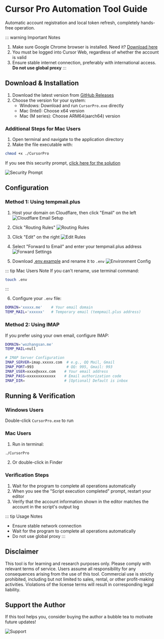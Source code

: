 # Cursor Pro Automation Tool Guide

Automatic account registration and local token refresh, completely hands-free operation.

::: warning Important Notes
1. Make sure Google Chrome browser is installed. Need it? [Download here](https://www.google.cn/intl/en/chrome/)
2. You must be logged into Cursor Web, regardless of whether the account is valid
3. Ensure stable internet connection, preferably with international access. **Do not use global proxy**
:::

## Download & Installation

1. Download the latest version from [GitHub Releases](https://github.com/chengazhen/cursor-auto-free/releases)
2. Choose the version for your system:
   - Windows: Download and run `CursorPro.exe` directly
   - Mac (Intel): Choose x64 version
   - Mac (M series): Choose ARM64(aarch64) version

### Additional Steps for Mac Users

1. Open terminal and navigate to the application directory
2. Make the file executable with:
```bash
chmod +x ./CursorPro
```

If you see this security prompt, [click here for the solution](https://sysin.org/blog/macos-if-crashes-when-opening/)

![Security Prompt](./assets/imgs/6.png)

## Configuration

### Method 1: Using tempmail.plus

1. Host your domain on Cloudflare, then click "Email" on the left
   ![Cloudflare Email Setup](./assets/imgs/1.jpg)

2. Click "Routing Rules"
   ![Routing Rules](./assets/imgs/2.jpg)

3. Click "Edit" on the right
   ![Edit Rules](./assets/imgs/3.jpg)

4. Select "Forward to Email" and enter your tempmail.plus address
   ![Forward Settings](./assets/imgs/4.jpg)

5. Download [.env.example](https://github.com/chengazhen/cursor-auto-free) and rename it to `.env`
   ![Environment Config](./assets/imgs/5.jpg)

::: tip Mac Users Note
If you can't rename, use terminal command:
```bash
touch .env
```
:::

6. Configure your `.env` file:
```bash
DOMAIN='xxxxx.me'    # Your email domain
TEMP_MAIL='xxxxxx'   # Temporary email (tempmail.plus address)
```

### Method 2: Using IMAP

If you prefer using your own email, configure IMAP:

```bash
DOMAIN='wozhangsan.me'
TEMP_MAIL=null

# IMAP Server Configuration
IMAP_SERVER=imap.xxxxx.com  # e.g., QQ Mail, Gmail
IMAP_PORT=993               # QQ: 995, Gmail: 993
IMAP_USER=xxxx@xxxx.com    # Your email address
IMAP_PASS=xxxxxxxxxxxxx    # Email authorization code
IMAP_DIR=                  # [Optional] Default is inbox
```

## Running & Verification

### Windows Users
Double-click `CursorPro.exe` to run

### Mac Users
1. Run in terminal:
```bash
./CursorPro
```
2. Or double-click in Finder

### Verification Steps
1. Wait for the program to complete all operations automatically
2. When you see the "Script execution completed" prompt, restart your editor
3. Verify that the account information shown in the editor matches the account in the script's output log

::: tip Usage Notes
- Ensure stable network connection
- Wait for the program to complete all operations automatically
- Do not use global proxy
:::

## Disclaimer

This tool is for learning and research purposes only. Please comply with relevant terms of service. Users assume all responsibility for any consequences arising from the use of this tool. Commercial use is strictly prohibited, including but not limited to sales, rental, or other profit-making activities. Violations of the license terms will result in corresponding legal liability.

## Support the Author

If this tool helps you, consider buying the author a bubble tea to motivate future updates!

![Support](./assets/imgs/7.jpg)